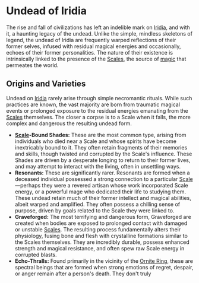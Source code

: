 # Undead of Iridia

The rise and fall of civilizations has left an indelible mark on [Iridia](/geography/world/iridia.md), and with it, a haunting legacy of the undead. Unlike the simple, mindless skeletons of legend, the undead of Iridia are frequently warped reflections of their former selves, infused with residual magical energies and occasionally, echoes of their former personalities. The nature of their existence is intrinsically linked to the presence of the [Scales](/geography/landmark/scale.md), the source of [magic](/structure/mechanic/magic.md) that permeates the world.

## Origins and Varieties

Undead on [Iridia](/geography/world/iridia.md) rarely arise through simple necromantic rituals. While such practices are known, the vast majority are born from traumatic magical events or prolonged exposure to the residual energies emanating from the [Scales](/geography/landmark/scale.md) themselves. The closer a corpse is to a Scale when it falls, the more complex and dangerous the resulting undead form.

*   **[Scale](/geography/landmark/scale.md)-Bound Shades:** These are the most common type, arising from individuals who died near a Scale and whose spirits have become inextricably bound to it. They often retain fragments of their memories and skills, though twisted and corrupted by the Scale's influence. These Shades are driven by a desperate longing to return to their former lives, and may attempt to interact with the living, often in unsettling ways.
*   **Resonants:** These are significantly rarer. Resonants are formed when a deceased individual possessed a strong connection to a particular [Scale](/geography/landmark/scale.md)—perhaps they were a revered artisan whose work incorporated Scale energy, or a powerful mage who dedicated their life to studying them. These undead retain much of their former intellect and magical abilities, albeit warped and amplified. They often possess a chilling sense of purpose, driven by goals related to the Scale they were linked to.
*   **Graveforged:** The most terrifying and dangerous form, Graveforged are created when bodies are exposed to prolonged contact with damaged or unstable [Scales](/geography/landmark/scale.md). The resulting process fundamentally alters their physiology, fusing bone and flesh with crystalline formations similar to the Scales themselves. They are incredibly durable, possess enhanced strength and magical resistance, and often spew raw Scale energy in corrupted blasts.
*   **Echo-Thralls:** Found primarily in the vicinity of the [Ornite Ring](/geography/scale/ornite-ring.md), these are spectral beings that are formed when strong emotions of regret, despair, or anger remain after a person's death. They don't truly 
